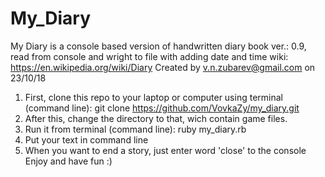 # My_Diary

My Diary is a console based version of handwritten diary book
ver.: 0.9, read from console and wright to file with adding date and time
wiki: https://en.wikipedia.org/wiki/Diary
Created by v.n.zubarev@gmail.com on 23/10/18

1) First, clone this repo to your laptop or computer using terminal (command line): git clone https://github.com/VovkaZy/my_diary.git
2) After this, change the directory to that, wich contain game files.
3) Run it from terminal (command line): ruby my_diary.rb
4) Put your text in command line
5) When you want to end a story, just enter word 'close' to the console
Enjoy and have fun :)
